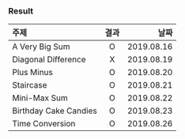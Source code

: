 ### Result
| 주제 | 결과 | 날짜 |
| :--- | :---: | ---: |
| A Very Big Sum | O | 2019.08.16 |
| Diagonal Difference | X | 2019.08.19 |
| Plus Minus | O | 2019.08.20 |
| Staircase | O | 2019.08.21 |
| Mini-Max Sum | O | 2019.08.22 |
| Birthday Cake Candies | O | 2019.08.23 |
| Time Conversion | O | 2019.08.26 |
